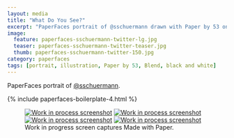 ```yaml
---
layout: media
title: "What Do You See?"
excerpt: "PaperFaces portrait of @sschuermann drawn with Paper by 53 on an iPad."
image: 
  feature: paperfaces-sschuermann-twitter-lg.jpg
  teaser: paperfaces-sschuermann-twitter-teaser.jpg
  thumb: paperfaces-sschuermann-twitter-150.jpg
category: paperfaces
tags: [portrait, illustration, Paper by 53, Blend, black and white]
---
```


PaperFaces portrait of [@sschuermann](http://twitter.com/sschuermann).

{% include paperfaces-boilerplate-4.html %}

<figure class="third">
  <a href="{{ site.url }}/images/paperfaces-sschuermann-process-1-lg.jpg"><img src="{{ site.url }}/images/paperfaces-sschuermann-process-1-600.jpg" alt="Work in process screenshot"></a>
  <a href="{{ site.url }}/images/paperfaces-sschuermann-process-2-lg.jpg"><img src="{{ site.url }}/images/paperfaces-sschuermann-process-2-600.jpg" alt="Work in process screenshot"></a>
  <a href="{{ site.url }}/images/paperfaces-sschuermann-process-3-lg.jpg"><img src="{{ site.url }}/images/paperfaces-sschuermann-process-3-600.jpg" alt="Work in process screenshot"></a>
  <a href="{{ site.url }}/images/paperfaces-sschuermann-process-4-lg.jpg"><img src="{{ site.url }}/images/paperfaces-sschuermann-process-4-600.jpg" alt="Work in process screenshot"></a>
  <figcaption>Work in progress screen captures Made with Paper.</figcaption>
</figure>